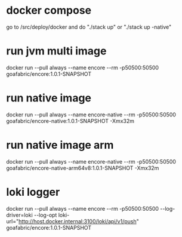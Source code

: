 # docker compose
go to /src/deploy/docker and do "./stack up" or "./stack up -native"

# run jvm multi image
docker run --pull always --name encore --rm -p50500:50500 goafabric/encore:1.0.1-SNAPSHOT

# run native image
docker run --pull always --name encore-native --rm -p50500:50500 goafabric/encore-native:1.0.1-SNAPSHOT -Xmx32m

# run native image arm
docker run --pull always --name encore-native --rm -p50500:50500 goafabric/encore-native-arm64v8:1.0.1-SNAPSHOT -Xmx32m

# loki logger
docker run --pull always --name encore --rm -p50500:50500 --log-driver=loki --log-opt loki-url="http://host.docker.internal:3100/loki/api/v1/push" goafabric/encore:1.0.1-SNAPSHOT